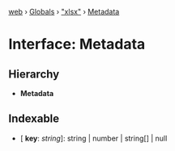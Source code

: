 [web](../README.md) › [Globals](../globals.md) › ["xlsx"](../modules/_xlsx_.md) › [Metadata](_xlsx_.metadata.md)

# Interface: Metadata

## Hierarchy

* **Metadata**

## Indexable

* \[ **key**: *string*\]: string | number | string[] | null
